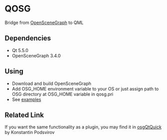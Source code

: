 # QOSG
Bridge from [OpenSceneGraph](http://www.openscenegraph.org/) to QML

## Dependencies
- Qt 5.5.0
- OpenSceneGraph 3.4.0

## Using
- Download and build OpenSceneGraph
- Add OSG_HOME environment variable to your OS or just assign path to OSG directory at OSG_HOME variable in qosg.pri
- See [examples](https://github.com/krre/qosg/tree/master/examples)

## Related Link
If you want the same functionality as a plugin, you may find it in [osgQtQuick](https://github.com/podsvirov/osgqtquick) by Konstantin Podsvirov
